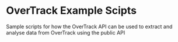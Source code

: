 # OverTrack Example Scipts

Sample scripts for how the OverTrack API can be used to extract and analyse data from OverTrack using the public API
